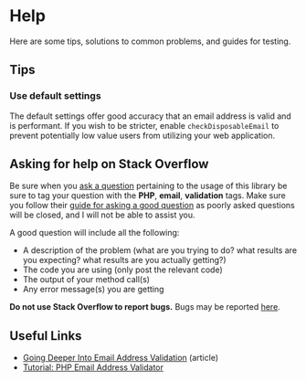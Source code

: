 # Help
Here are some tips, solutions to common problems, and guides for testing.

## Tips

### Use default settings

The default settings offer good accuracy that an email address is valid and is performant. If you wish to be stricter,
enable `checkDisposableEmail` to prevent potentially low value users from utilizing your web application.

## Asking for help on Stack Overflow
Be sure when you [ask a question](http://stackoverflow.com/questions/ask?tags=php,email,validation) pertaining to the 
usage of this library be sure to tag your question with the **PHP**, **email**, **validation** tags. Make sure you follow their
[guide for asking a good question](http://stackoverflow.com/help/how-to-ask) as poorly asked questions will be closed, 
and I will not be able to assist you.

A good question will include all the following:
- A description of the problem (what are you trying to do? what results are you expecting? what results are you actually getting?)
- The code you are using (only post the relevant code)
- The output of your method call(s)
- Any error message(s) you are getting

**Do not use Stack Overflow to report bugs.** Bugs may be reported [here](https://github.com/stymiee/email-validator/issues/new).

## Useful Links

- [Going Deeper Into Email Address Validation](https://www.johnconde.net/blog/going-deeper-int…dress-validation/) (article)
- [Tutorial: PHP Email Address Validator](https://www.johnconde.net/blog/tutorial-php-ema…ddress-validator/)
